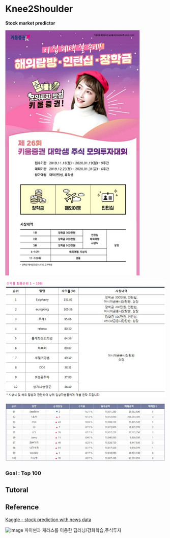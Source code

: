 # Knee2Shoulder
**Stock market predictor**

<img src="main.jpg" alt="image" style="zoom:80%;" />

![image](01.jpg)

![image](02.jpg)

### Goal : Top 100

## Tutoral

## Reference

[Kaggle - stock prediction with news data](https://www.kaggle.com/c/two-sigma-financial-news)  

![image](https://img1.daumcdn.net/thumb/R800x0/?scode=mtistory2&fname=https%3A%2F%2Ft1.daumcdn.net%2Fcfile%2Ftistory%2F99628A445C04ECB72A)
파이썬과 케라스를 이용한 딥러닝/강화학습,주식투자
